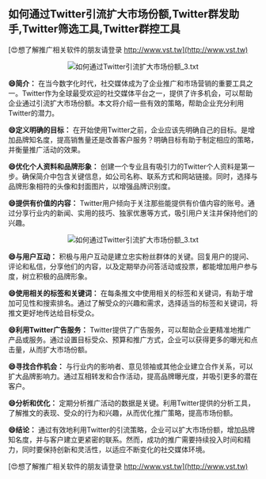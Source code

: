 ## **如何通过Twitter引流扩大市场份额,Twitter群发助手,Twitter筛选工具,Twitter群控工具**

[😍想了解推广相关软件的朋友请登录 http://www.vst.tw](http://www.vst.tw)

 <center><img src="https://vst.tw/MP4/tuiguang/png/7.png" alt="如何通过Twitter引流扩大市场份额_3.txt"></center>

**😄简介：**
在当今数字化时代，社交媒体成为了企业推广和市场营销的重要工具之一。Twitter作为全球最受欢迎的社交媒体平台之一，提供了许多机会，可以帮助企业通过引流扩大市场份额。本文将介绍一些有效的策略，帮助企业充分利用Twitter的潜力。

**😄定义明确的目标：**
在开始使用Twitter之前，企业应该先明确自己的目标。是增加品牌知名度，提高销售量还是改善客户服务？明确目标有助于制定相应的策略，并衡量推广活动的效果。

**😄优化个人资料和品牌形象：**
创建一个专业且有吸引力的Twitter个人资料是第一步。确保简介中包含关键信息，如公司名称、联系方式和网站链接。同时，选择与品牌形象相符的头像和封面图片，以增强品牌识别度。

**😄提供有价值的内容：**
Twitter用户倾向于关注那些能提供有价值内容的账号。通过分享行业内的新闻、实用的技巧、独家优惠等方式，吸引用户关注并保持他们的兴趣。

 <center><img src="https://vst.tw/MP4/tuiguang/png/6.png" alt="如何通过Twitter引流扩大市场份额_3.txt"></center>

**😄与用户互动：**
积极与用户互动是建立忠实粉丝群体的关键。回复用户的提问、评论和私信，分享他们的内容，以及定期举办问答活动或投票，都能增加用户参与度，树立积极的品牌形象。

**😄使用相关的标签和关键词：**
在每条推文中使用相关的标签和关键词，有助于增加可见性和搜索排名。通过了解受众的兴趣和需求，选择适当的标签和关键词，将推文更好地传达给目标受众。

**😄利用Twitter广告服务：**
Twitter提供了广告服务，可以帮助企业更精准地推广产品或服务。通过设置目标受众、预算和推广方式，企业可以获得更多的曝光和点击量，从而扩大市场份额。

**😄寻找合作机会：**
与行业内的影响者、意见领袖或其他企业建立合作关系，可以扩大品牌影响力。通过互相转发和合作活动，提高品牌曝光度，并吸引更多的潜在客户。

**😄分析和优化：**
定期分析推广活动的数据是关键。利用Twitter提供的分析工具，了解推文的表现、受众的行为和兴趣，从而优化推广策略，提高市场份额。

**😄结论：**
通过有效地利用Twitter的引流策略，企业可以扩大市场份额，增加品牌知名度，并与客户建立更紧密的联系。然而，成功的推广需要持续投入时间和精力，同时要保持创新和灵活性，以适应不断变化的社交媒体环境。

[😍想了解推广相关软件的朋友请登录 http://www.vst.tw](http://www.vst.tw)



